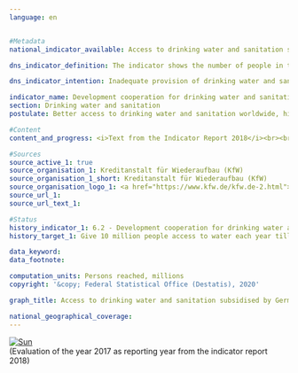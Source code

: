 ```yaml
---                   
language: en                   


#Metadata                   
national_indicator_available: Access to drinking water and sanitation subsidised by Germany                   

dns_indicator_definition: The indicator shows the number of people in the respective reference year who received new or improved access to drinking water and sanitation as a result of German support.                   

dns_indicator_intention: Inadequate provision of drinking water and sanitary facilities has far-reaching consequences for human nutrition and health. The goal of the Federal Government is therefore to give ten million people worldwide access to drinking water and sanitation each year up to 2030 with German support.                   

indicator_name: Development cooperation for drinking water and sanitation                   
section: Drinking water and sanitation                   
postulate: Better access to drinking water and sanitation worldwide, higher (safer) quality sanitation worldwide, higher (safer) quality                   

#Content                    
content_and_progress: <i>Text from the Indicator Report 2018</i><br><br>This indicator is based on information provided by the KfW (the state-owned development bank). In this case, it is based exclusively on the planned scope of new financing commitments for projects regarding drinking water and sanitation at the time of submission of the programme proposal to the Federal Ministry for Economic Cooperation and Development. On this basis, the KfW estimates the number of people who will in future (i.e. after the implementation of these planned projects) receive new or improved access to drinking water and sanitation. The funding announced by the KfW includes subsidies and loans, refinanced from the Federal Budget, and internal market funds. The recipients are generally developing and emerging countries, which means that this indicator is related to indicator 17.1.<br><br>Due to the data structure, there is a slight overestimation (in the low single-digit percentage range) of the number of people who will have received new or improved access to drinking water and sanitation. Thus, according to the classification of the Organisation for Economic Co-operation and Development (OECD), waste disposal and recycling projects are also counted as drinking water and sanitation projects.<br><br>Concrete estimates of the extent to which the planned figures are achieved, that is, whether the goal has been exceeded or the number of people reached is less than envisaged, can be made only after the relevant infrastructures have been put into operation.<br><br>Follow-up projects are evaluated as independent projects. However, if the target group of the follow-up project is identical to that of the original project, it is taken into account only once to avoid duplicate counting. Only in duly substantiated exceptional cases is it permitted to count the target group twice, for example, in scenarios where installations previously funded by the KfW are being repaired following violent confrontations or the destruction of infrastructure.<br><br>Besides the KfW, there are additional stakeholders in Germany (e.g. Deutsche Gesellschaft für Internationale Zusammenarbeit GmbH, the Länder, private stakeholders), who support access to drinking water and sanitation in developing and emerging countries. The indicator therefore records only a part of the German development cooperation in the drinking water and sanitation sector. Over the past five years, the KfW’s share of total German development cooperation in the water sector has fallen steadily. In 2012 the share was 96.0&nbsp;%, while in 2016 it fell to 78.0&nbsp;%.<br><br>In previous years, the planned numbers of people who were to receive access to drinking water and sanitation with German support were always just above the set goal of ten million people. Exceptions are the years 2014 and 2017. In 2014 this was due to a nationwide programme in Mexico which, according to KfW estimates, reached considerably more people than expected. The increase in 2017 can be explained by an almost threefold increase in new financing commitments compared with 2016. If the trend recorded over the last four years is maintained, the goal will continue to be met. However, the possibility of major fluctuations due to the diverse nature of the projects cannot be ruled out in the future.                   

#Sources
source_active_1: true                           
source_organisation_1: Kreditanstalt für Wiederaufbau (KfW)                           
source_organisation_1_short: Kreditanstalt für Wiederaufbau (KfW)                           
source_organisation_logo_1: <a href="https://www.kfw.de/kfw.de-2.html"><img src="https://g205sdgs.github.io/sdg-indicators/public/LogosEn/kfw.png" alt="Logo Kreditanstalt für Wiederaufbau (KfW)" title="Click here to visit the homepage of the organization" /></a>                           
source_url_1:                            
source_url_text_1:                            

#Status                   
history_indicator_1: 6.2 - Development cooperation for drinking water and sanitation                   
history_target_1: Give 10 million people access to water each year till 2030 

data_keyword:                    
data_footnote:                    

computation_units: Persons reached, millions                   
copyright: '&copy; Federal Statistical Office (Destatis), 2020'                   

graph_title: Access to drinking water and sanitation subsidised by Germany                   

national_geographical_coverage:                    
---
```

<div>                           
  <div class="my-header">                           
    <a href="https://sustainabledevelopment-deutschland.github.io/en/status/"><img src="https://g205sdgs.github.io/sdg-indicators/public/Wettersymbole/Sonne.png" title="If the trend continues, the target value will be met or the difference between the target value and the current value will be less than 5&nbsp;%" alt="Sun" />                           
    </a>                           
  </div>
  <div class="my-header-note">
    <span>(Evaluation of the year 2017 as reporting year from the indicator report 2018)</span>
  </div>                           
</div>